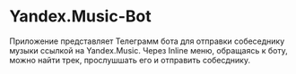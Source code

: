 # Yandex.Music-Bot
Приложение представляет Телеграмм бота для отправки собеседнику музыки ссылкой на Yandex.Music. Через Inline меню, обращаясь к боту, можно найти трек, прослушшать его и отправить собесднику.
